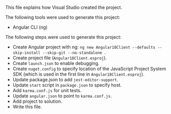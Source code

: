 This file explains how Visual Studio created the project.

The following tools were used to generate this project:
- Angular CLI (ng)

The following steps were used to generate this project:
- Create Angular project with ng: `ng new Angular18Client --defaults --skip-install --skip-git --no-standalone `.
- Create project file (`Angular18Client.esproj`).
- Create `launch.json` to enable debugging.
- Create `nuget.config` to specify location of the JavaScript Project System SDK (which is used in the first line in `Angular18Client.esproj`).
- Update package.json to add `jest-editor-support`.
- Update `start` script in `package.json` to specify host.
- Add `karma.conf.js` for unit tests.
- Update `angular.json` to point to `karma.conf.js`.
- Add project to solution.
- Write this file.
